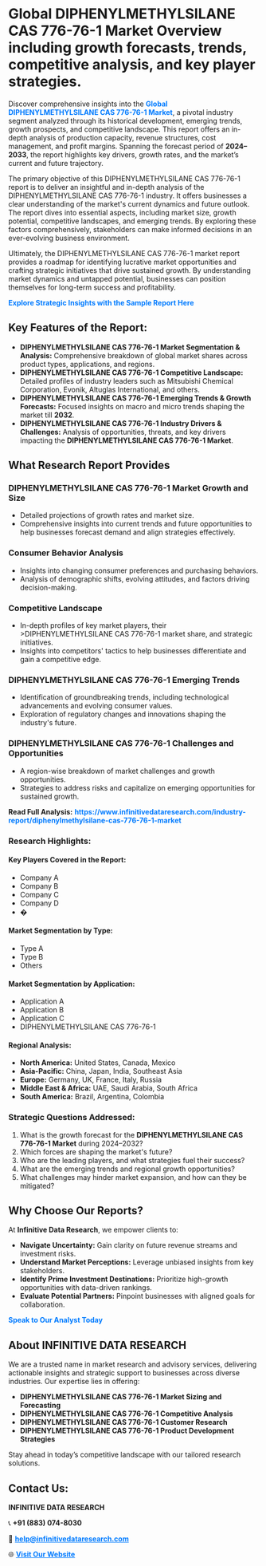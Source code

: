 <h1>Global DIPHENYLMETHYLSILANE CAS 776-76-1 Market Overview including growth forecasts, trends, competitive analysis, and key player strategies.</h1>
<p>
Discover comprehensive insights into the 
<a href="https://www.infinitivedataresearch.com/industry-report/diphenylmethylsilane-cas-776-76-1-market" rel="dofollow" style="color: #007BFF; text-decoration: none;"><strong>Global DIPHENYLMETHYLSILANE CAS 776-76-1 Market</strong></a>, a pivotal industry segment analyzed through its historical development, emerging trends, growth prospects, and competitive landscape. This report offers an in-depth analysis of production capacity, revenue structures, cost management, and profit margins. Spanning the forecast period of <strong>2024–2033</strong>, the report highlights key drivers, growth rates, and the market’s current and future trajectory.
</p>
<p>
The primary objective of this DIPHENYLMETHYLSILANE CAS 776-76-1 report is to deliver an insightful and in-depth analysis of the DIPHENYLMETHYLSILANE CAS 776-76-1 industry. It offers businesses a clear understanding of the market's current dynamics and future outlook. The report dives into essential aspects, including market size, growth potential, competitive landscapes, and emerging trends. By exploring these factors comprehensively, stakeholders can make informed decisions in an ever-evolving business environment.
</p>
<p>
Ultimately, the DIPHENYLMETHYLSILANE CAS 776-76-1 market report provides a roadmap for identifying lucrative market opportunities and crafting strategic initiatives that drive sustained growth. By understanding market dynamics and untapped potential, businesses can position themselves for long-term success and profitability.
</p>
<p>
<a href="https://www.infinitivedataresearch.com/request-sample/reportId=110834" style="color: #007BFF; text-decoration: none;"><strong>Explore Strategic Insights with the Sample Report Here</strong></a>
</p>

<h2>Key Features of the Report:</h2>
<ul>
<li><strong>DIPHENYLMETHYLSILANE CAS 776-76-1 Market Segmentation & Analysis:</strong> Comprehensive breakdown of global market shares across product types, applications, and regions.</li>
<li><strong>DIPHENYLMETHYLSILANE CAS 776-76-1 Competitive Landscape:</strong> Detailed profiles of industry leaders such as Mitsubishi Chemical Corporation, Evonik, Altuglas International, and others.</li>
<li><strong>DIPHENYLMETHYLSILANE CAS 776-76-1 Emerging Trends & Growth Forecasts:</strong> Focused insights on macro and micro trends shaping the market till <strong>2032</strong>.</li>
<li><strong>DIPHENYLMETHYLSILANE CAS 776-76-1 Industry Drivers & Challenges:</strong> Analysis of opportunities, threats, and key drivers impacting the <strong>DIPHENYLMETHYLSILANE CAS 776-76-1 Market</strong>.</li>
</ul>

<h2>What Research Report Provides</h2>
<h3>DIPHENYLMETHYLSILANE CAS 776-76-1 Market Growth and Size</h3>
<ul>
<li>Detailed projections of growth rates and market size.</li>
<li>Comprehensive insights into current trends and future opportunities to help businesses forecast demand and align strategies effectively.</li>
</ul>

<h3>Consumer Behavior Analysis</h3>
<ul>
<li>Insights into changing consumer preferences and purchasing behaviors.</li>
<li>Analysis of demographic shifts, evolving attitudes, and factors driving decision-making.</li>
</ul>

<h3>Competitive Landscape</h3>
<ul>
<li>In-depth profiles of key market players, their >DIPHENYLMETHYLSILANE CAS 776-76-1 market share, and strategic initiatives.</li>
<li>Insights into competitors' tactics to help businesses differentiate and gain a competitive edge.</li>
</ul>

<h3>DIPHENYLMETHYLSILANE CAS 776-76-1 Emerging Trends</h3>
<ul>
<li>Identification of groundbreaking trends, including technological advancements and evolving consumer values.</li>
<li>Exploration of regulatory changes and innovations shaping the industry's future.</li>
</ul>

<h3>DIPHENYLMETHYLSILANE CAS 776-76-1 Challenges and Opportunities</h3>
<ul>
<li>A region-wise breakdown of market challenges and growth opportunities.</li>
<li>Strategies to address risks and capitalize on emerging opportunities for sustained growth.</li>
</ul>
<p><strong>Read Full Analysis:</strong> <a href="https://www.infinitivedataresearch.com/industry-report/diphenylmethylsilane-cas-776-76-1-market" rel="dofollow" style="color: #007BFF; text-decoration: none;"><strong>https://www.infinitivedataresearch.com/industry-report/diphenylmethylsilane-cas-776-76-1-market</strong></a></p>
<h3>Research Highlights:</h3>
<h4>Key Players Covered in the Report:</h4>
<ul><li>Company A</li><li>Company B</li><li>Company C</li><li>Company D</li><li>�</li></ul>
<h4>Market Segmentation by Type:</h4>
<ul><li>Type A</li><li>Type B</li><li>Others</li></ul>
<h4>Market Segmentation by Application:</h4>
<ul><li>Application A</li><li>Application B</li><li>Application C</li><li>DIPHENYLMETHYLSILANE CAS 776-76-1</li></ul>

<h4>Regional Analysis:</h4>
<ul>
<li><strong>North America:</strong> United States, Canada, Mexico</li>
<li><strong>Asia-Pacific:</strong> China, Japan, India, Southeast Asia</li>
<li><strong>Europe:</strong> Germany, UK, France, Italy, Russia</li>
<li><strong>Middle East & Africa:</strong> UAE, Saudi Arabia, South Africa</li>
<li><strong>South America:</strong> Brazil, Argentina, Colombia</li>
</ul>

<h3>Strategic Questions Addressed:</h3>
<ol>
<li>What is the growth forecast for the <strong>DIPHENYLMETHYLSILANE CAS 776-76-1 Market</strong> during 2024–2032?</li>
<li>Which forces are shaping the market's future?</li>
<li>Who are the leading players, and what strategies fuel their success?</li>
<li>What are the emerging trends and regional growth opportunities?</li>
<li>What challenges may hinder market expansion, and how can they be mitigated?</li>
</ol>

<h2>Why Choose Our Reports?</h2>
<p>At <strong>Infinitive Data Research</strong>, we empower clients to:</p>
<ul>
<li><strong>Navigate Uncertainty:</strong> Gain clarity on future revenue streams and investment risks.</li>
<li><strong>Understand Market Perceptions:</strong> Leverage unbiased insights from key stakeholders.</li>
<li><strong>Identify Prime Investment Destinations:</strong> Prioritize high-growth opportunities with data-driven rankings.</li>
<li><strong>Evaluate Potential Partners:</strong> Pinpoint businesses with aligned goals for collaboration.</li>
</ul>
<p><a href="https://www.infinitivedataresearch.com/industry-report/diphenylmethylsilane-cas-776-76-1-market" rel="dofollow" style="color: #007BFF; text-decoration: none;"><strong>Speak to Our Analyst Today</strong></a></p>

<h2>About INFINITIVE DATA RESEARCH</h2>
<p>We are a trusted name in market research and advisory services, delivering actionable insights and strategic support to businesses across diverse industries. Our expertise lies in offering:</p>
<ul>
<li><strong>DIPHENYLMETHYLSILANE CAS 776-76-1 Market Sizing and Forecasting</strong></li>
<li><strong>DIPHENYLMETHYLSILANE CAS 776-76-1 Competitive Analysis</strong></li>
<li><strong>DIPHENYLMETHYLSILANE CAS 776-76-1 Customer Research</strong></li>
<li><strong>DIPHENYLMETHYLSILANE CAS 776-76-1 Product Development Strategies</strong></li>
</ul>
<p>Stay ahead in today’s competitive landscape with our tailored research solutions.</p>

<h2>Contact Us:</h2>
<p><strong>INFINITIVE DATA RESEARCH</strong></p>
<p>📞 <strong>+91 (883) 074-8030</strong></p>
<p>📧 <strong><a href="mailto:help@infinitivedataresearch.com" style="color: #007BFF;">help@infinitivedataresearch.com</a></strong></p>
<p>🌐 <strong><a href="https://www.infinitivedataresearch.com" rel="dofollow" style="color: #007BFF;">Visit Our Website</a></strong></p>